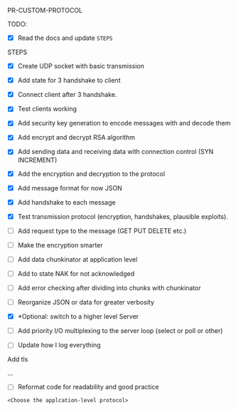 PR-CUSTOM-PROTOCOL

TODO: 

* [x] Read the docs and update `STEPS`

STEPS

* [x] Create UDP socket with basic transmission

* [x] Add state for 3 handshake to client

* [x] Connect client after 3 handshake.

* [x] Test clients working

* [x] Add security key generation to encode messages with and decode them

* [x] Add encrypt and decrypt RSA algorithm

* [x] Add sending data and receiving data with connection control (SYN INCREMENT)

* [x] Add the encryption and decryption to the protocol

* [x] Add message format for now JSON

* [x] Add handshake to each message

* [x] Test transmission protocol (encryption, handshakes, plausible exploits).

* [ ] Add request type to the message (GET PUT DELETE  etc.)

* [ ] Make the encryption smarter

* [ ] Add data chunkinator at application level

* [ ] Add to state NAK for not acknowledged

* [ ] Add error checking after dividing into chunks with chunkinator

* [ ] Reorganize JSON or data for greater verbosity

* [x] *Optional: switch to a higher level Server

* [ ] Add priority I/O multiplexing to the server loop (select or poll or other)

* [ ] Update how I log everything

Add tls

...

* [ ] Reformat code for readability and good practice

`<Choose the applcation-level protocol>`